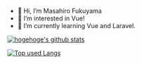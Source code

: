 - 👋 Hi, I’m Masahiro Fukuyama
- 👀 I’m interested in Vue!
- 🌱 I’m currently learning Vue and Laravel.

<!---
masa0113/masa0113 is a ✨ special ✨ repository because its `README.md` (this file) appears on your GitHub profile.
You can click the Preview link to take a look at your changes.
--->
[![hogehoge's github stats](https://github-readme-stats.vercel.app/api?username=masa0113&hide=contribs&count_private=true&show_icons=true&theme=tokyonight)](https://github.com/masa0113/)

[![Top used Langs](https://github-readme-stats.vercel.app/api/top-langs/?username=masa0113&layout=compact&theme=tokyonight)](https://github.com/masa0113/)
